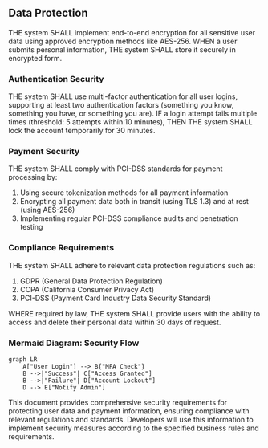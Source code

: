 ## Data Protection

THE system SHALL implement end-to-end encryption for all sensitive user data using approved encryption methods like AES-256.
WHEN a user submits personal information, THE system SHALL store it securely in encrypted form.

### Authentication Security

THE system SHALL use multi-factor authentication for all user logins, supporting at least two authentication factors (something you know, something you have, or something you are).
IF a login attempt fails multiple times (threshold: 5 attempts within 10 minutes), THEN THE system SHALL lock the account temporarily for 30 minutes.

### Payment Security

THE system SHALL comply with PCI-DSS standards for payment processing by:
1. Using secure tokenization methods for all payment information
2. Encrypting all payment data both in transit (using TLS 1.3) and at rest (using AES-256)
3. Implementing regular PCI-DSS compliance audits and penetration testing

### Compliance Requirements

THE system SHALL adhere to relevant data protection regulations such as:
1. GDPR (General Data Protection Regulation)
2. CCPA (California Consumer Privacy Act)
3. PCI-DSS (Payment Card Industry Data Security Standard)

WHERE required by law, THE system SHALL provide users with the ability to access and delete their personal data within 30 days of request.

### Mermaid Diagram: Security Flow
```mermaid
graph LR
    A["User Login"] --> B{"MFA Check"}
    B -->|"Success"| C["Access Granted"]
    B -->|"Failure"| D["Account Lockout"]
    D --> E["Notify Admin"]
```

This document provides comprehensive security requirements for protecting user data and payment information, ensuring compliance with relevant regulations and standards. Developers will use this information to implement security measures according to the specified business rules and requirements.